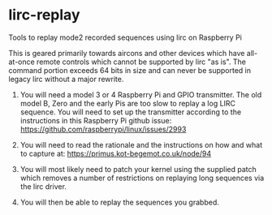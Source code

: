 # lirc-replay
Tools to replay mode2 recorded sequences using lirc on Raspberry Pi 

This is geared primarily towards aircons and other devices which have all-at-once remote controls
which cannot be supported by lirc "as is". The command portion exceeds 64 bits in size and can never be supported in legacy lirc without a major rewrite.

1. You will need a model 3 or 4 Raspberry Pi and GPIO transmitter. The old model B, Zero and the early Pis are too slow to replay a
log LIRC sequence. You will need to set up the transmitter according to the instructions in this Raspberry Pi github issue: https://github.com/raspberrypi/linux/issues/2993

2. You will need to read the rationale and the instructions on how and what to capture at: https://primus.kot-begemot.co.uk/node/94

3. You will most likely need to patch your kernel using the supplied patch which removes a number of restrictions on replaying long sequences via the lirc driver.

4. You will then be able to replay the sequences you grabbed.
